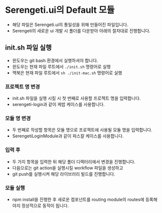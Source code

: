 # Serengeti.ui의 Default 모듈

- 해당 파일은 Serengeti.ui의 통일성을 위해 만들어진 파일입니다.
- Serengeti의 새로운 ui 개발 시 폴더를 다운받아 아래의 절차대로 진행합니다.

## init.sh 파일 실행
- 윈도우는 git bash 환경에서 실행하셔야 합니다.
- 윈도우는 현재 파일 루트에서 `./init.sh` 명령어로 실행
- 맥북은 현재 파일 루트에서 `sh ./init-mac.sh` 명령어로 실행

### 프로젝트 명 변경
- init.sh 파일을 실행 시킬 시 첫 번째로 사용할 프로젝트 명을 입력합니다.
- serengeti-login과 같이 케밥 케이스를 사용합니다.
### 모듈 명 변경
- 두 번째로 작성할 항목은 모듈 명으로 프로젝트에 사용될 모듈 명을 입력합니다.
- SerengetiLoginModule과 같이 파스칼 케이스를 사용합니다.
### 입력 후
- 두 가지 항목을 입력한 뒤 해당 폴더 디렉터리에서 변경을 진행합니다.
- 다음으로는 git action을 실행시킬 workflow 파일을 생성하고
- git push를 실행시켜 해당 라이브러리 빌드를 진행합니다.

### 모듈 실행
- npm install을 진행한 후 새로운 컴포넌트를 routing module의 routes에 등록해야지 정상적으로 동작이 됩니다.
